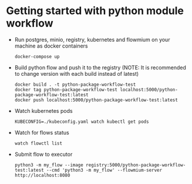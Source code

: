 # Getting started with python module workflow

-   Run postgres, minio, registry, kubernetes and flowmium on your machine as docker containers

    ```
    docker-compose up
    ```

-   Build python flow and push it to the registry (NOTE: It is recommended to change version with each build instead of latest)

    ```
    docker build . -t python-package-workflow-test
    docker tag python-package-workflow-test localhost:5000/python-package-workflow-test:latest
    docker push localhost:5000/python-package-workflow-test:latest
    ```

-   Watch kubernetes pods

    ```
    KUBECONFIG=./kubeconfig.yaml watch kubectl get pods
    ```

-   Watch for flows status

    ```
    watch flowctl list
    ```

-   Submit flow to executor

    ```
    python3 -m my_flow --image registry:5000/python-package-workflow-test:latest --cmd 'python3 -m my_flow' --flowmium-server http://localhost:8080
    ```
